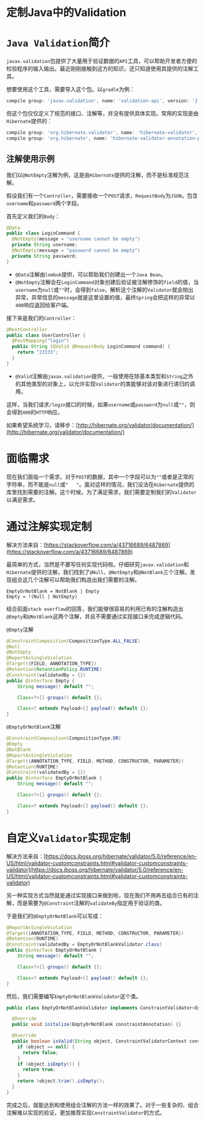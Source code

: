 # 定制Java中的Validation

 
# `Java Validation`简介
 
`javax.validation`包提供了大量用于验证数据的`API`工具，可以帮助开发者方便的检验程序的输入输出。最近刚刚接触到这方的知识，还只知道使用其提供的注解工具。

想要使用这个工具，需要导入这个包。以`gradle`为例：

```groovy
compile group: 'javax.validation', name: 'validation-api', version: '2.0.0.Final'
```

但这个包仅仅定义了规范的接口、注解等，并没有提供具体实现。常用的实现是由`Hibernate`提供的：

```groovy
compile group: 'org.hibernate.validator', name: 'hibernate-validator', version: '6.0.3.Final'
compile group: 'org.hibernate', name: 'hibernate-validator-annotation-processor', version: '6.0.3.Final'
```

## 注解使用示例

我们以`@NotEmpty`注解为例，这是由`Hibernate`提供的注解，而不是标准规范注解。

假设我们有一个`Controller`，需要接收一个`POST`请求，`RequestBody`为`JSON`，包含`username`和`password`两个字段。

首先定义我们的`Body`：

```java
@Data
public class LoginCommand {
  @NotEmpty(message = "username cannot be empty")
  private String username;
  @NotEmpty(message = "password cannot be empty")
  private String password;
}
```

- `@Data`注解由`lombok`提供，可以帮助我们创建出一个`Java Bean`。
- `@NotEmpty`注解会在`LoginCommand`对象创建后验证被注解修饰的`field`的值，当`username`为`null`或`""`时，会得到`false`，解析这个注解的`Validator`就会抛出异常，异常信息的`message`就是这里设置的值，最终`Spring`会把这样的异常以`400`响应返回给客户端。

接下来是我们的`Controller`：

```java
@RestController
public class UserController {
  @PostMapping("login")
  public String (@Valid @RequestBody LoginCommand command) {
    return "23333";
  }
}
```

- `@Valid`注解由`javax.validation`提供，一般使用在除基本类型和`String`之外的其他类型的对象上，以允许实现`Validator`的类能够对该对象进行递归的调用。

这样，当我们请求`/login`接口的时候，如果`username`或`password`为`null`或`""`，则会得到`400`的`HTTP`响应。

如果希望系统学习，请移步：[http://hibernate.org/validator/documentation/](http://hibernate.org/validator/documentation/)

# 面临需求

现在我们面临一个需求，对于`POST`的数据，其中一个字段可以为`""`或者是正常的字符串，而不能是`null`或`"   "`。面对这样的情况，我们没法在`Hibernate`提供的库里找到需要的注解。这个时候，为了满足需求，我们需要定制我们的`Validator`以满足需求。

# 通过注解实现定制

解决方法来自：[https://stackoverflow.com/a/43716689/6487869](https://stackoverflow.com/a/43716689/6487869)

最简单的方式，当然是不要写任何实现代码啦。仔细研究`javax.validation`和`Hibernate`提供的注解，我们找到了`@Null`、`@NotEmpty`和`@NotBlank`三个注解。发现组合这几个注解可以帮助我们构造出我们需要的注解。

```
EmptyOrNotBlank = NotBlank | Empty
Empty = !(Null | NotEmpty)
```

结合前面`stack overflow`的回答，我们能够很容易的利用已有的注解构造出`@Empty`和`@NotBlank`这两个注解，并且不需要通过实现接口来完成逻辑代码。

`@Empty`注解

```java
@ConstraintComposition(CompositionType.ALL_FALSE)
@Null
@NotEmpty
@ReportAsSingleViolation
@Target({FIELD, ANNOTATION_TYPE})
@Retention(RetentionPolicy.RUNTIME)
@Constraint(validatedBy = {})
public @interface Empty {
    String message() default "";

    Class<?>[] groups() default {};

    Class<? extends Payload>[] payload() default {};
}
```

`@EmptyOrNotBlank`注解

```java
@ConstraintComposition(CompositionType.OR)
@Empty
@NotBlank
@ReportAsSingleViolation
@Target({ANNOTATION_TYPE, FIELD, METHOD, CONSTRUCTOR, PARAMETER})
@Retention(RUNTIME)
@Constraint(validatedBy = {})
public @interface EmptyOrNotBlank {
    String message() default "";

    Class<?>[] groups() default {};

    Class<? extends Payload>[] payload() default {};
}
```

# 自定义`Validator`实现定制

解决方法来自：[https://docs.jboss.org/hibernate/validator/5.0/reference/en-US/html/validator-customconstraints.html#validator-customconstraints-validator](https://docs.jboss.org/hibernate/validator/5.0/reference/en-US/html/validator-customconstraints.html#validator-customconstraints-validator)

另一种实现方式当然就是通过实现接口来做到啦，现在我们不用再去组合已有的注解，而是需要为`@Constraint`注解的`validateBy`指定用于验证的类。

于是我们的`@EmptyOrNotBlank`可以写成：

```java
@ReportAsSingleViolation
@Target({ANNOTATION_TYPE, FIELD, METHOD, CONSTRUCTOR, PARAMETER})
@Retention(RUNTIME)
@Constraint(validatedBy = EmptyOrNotBlankValidator.class)
public @interface EmptyOrNotBlank {
    String message() default "";

    Class<?>[] groups() default {};

    Class<? extends Payload>[] payload() default {};
}
```

然后，我们需要编写`EmptyOrNotBlankValidator`这个类。

```java
public class EmptyOrNotBlankValidator implements ConstraintValidator<EmptyOrNotBlank, String> {

  @Override
  public void initalize(EmptyOrNotBlank constraintAnnotation) {}

  @Override
  public boolean isValid(String object, ConstraintValidatorContext constraintContext) {
    if (object == null) {
      return false;
    }
    if (object.isEmpty()) {
      return true;
    }
    return !object.trim().isEmpty();
  }
}
```

完成之后，就能达到和使用组合注解的方法一样的效果了。对于一些复杂的、组合注解难以实现的验证，更加推荐实现`ConstraintValidator`的方式。

